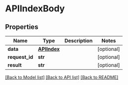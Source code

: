 # APIIndexBody

## Properties
Name | Type | Description | Notes
------------ | ------------- | ------------- | -------------
**data** | [**APIIndex**](APIIndex.md) |  | [optional] 
**request_id** | **str** |  | [optional] 
**result** | **str** |  | [optional] 

[[Back to Model list]](../README.md#documentation-for-models) [[Back to API list]](../README.md#documentation-for-api-endpoints) [[Back to README]](../README.md)


